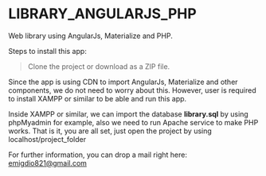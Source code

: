 # LIBRARY_ANGULARJS_PHP
Web library using AngularJs, Materialize and PHP.

Steps to install this app:

>Clone the project or download as a ZIP file.

Since the app is using CDN to import AngularJs, Materialize and other components, we do not need to worry about this.
However, user is required to install XAMPP or similar to be able and run this app.

Inside XAMPP or similar, we can import the database <strong>library.sql</strong> by using phpMyadmin for example, also we need to run Apache service to make PHP works.
That is it, you are all set, just open the project by using localhost/project_folder

For further information, you can drop a mail right here: emigdio821@gmail.com


